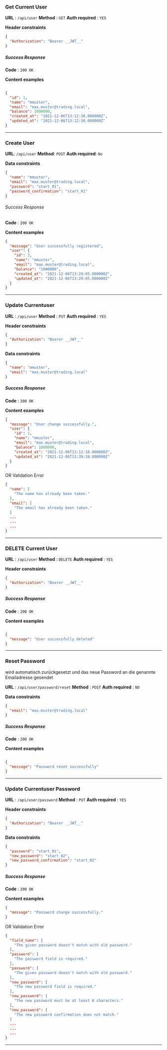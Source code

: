 ### Get Current User

**URL** : `/api/user`
**Method** : `GET`
**Auth required** : `YES`

**Header constraints**

```json
{
  "Authorization": "Bearer __JWT__"
}
```

##### Success Response

**Code** : `200 OK`

**Content examples**

```json

{
  "id": 1,
  "name": "mmuster",
  "email": "max.muster@trading.local",
  "balance": 1000000,
  "created_at": "2021-12-06T13:12:10.000000Z",
  "updated_at": "2021-12-06T13:12:10.000000Z"
}
```

___

### Create User

**URL**: `/api/user`
**Method**: `POST`
**Auth required**: `No`

**Data constraints**

```json
{
  "name": "mmuster",
  "email": "max.muster@trading.local",
  "password": "start_01",
  "password_confirmation": "start_01"
}
```

###### Success Response

**Code** : `200 OK`

**Content examples**

```json
{
  "message": "User successfully registered",
  "user": {
    "id": 3,
    "name": "mmuster",
    "email": "max.muster@trading.local",
    "balance": "1000000",
    "created_at": "2021-12-06T13:29:05.000000Z",
    "updated_at": "2021-12-06T13:29:05.000000Z"
  }
}
```

___

### Update Currentuser

**URL** : `/api/user`
**Method** : `PUT`
**Auth required** : `YES`

**Header constraints**

```json
{
  "Authorization": "Bearer __JWT__"
}
```

**Data constraints**

```json
{
  "name": "mmuster",
  "email": "max.muster@trading.local"
}
```

##### Success Response

**Code** : `200 OK`

**Content examples**

```json
{
  "message": "User change successfully.",
  "user": {
    "id": 1,
    "name": "mmuster",
    "email": "max.muster@trading.local",
    "balance": 1000000,
    "created_at": "2021-12-06T13:12:10.000000Z",
    "updated_at": "2021-12-06T13:39:38.000000Z"
  }
}
```

OR Validation Error

```json
{
  "name": [
    "The name has already been taken."
  ],
  "email": [
    "The email has already been taken."
  ]
  ...
  ...
  ...
}
```

___

### DELETE Current User

**URL** : `/api/user`
**Method** : `DELETE`
**Auth required** : `YES`

**Header constraints**

```json
{
  "Authorization": "Bearer __JWT__"
}
```

##### Success Response

**Code** : `200 OK`

**Content examples**

```json

{
  "message": "User successfully deleted"
}
```

___

### Reset Password

wird automatisch zurückgesetzt und das neue Password an die genannte Emailadresse gesendet

**URL** : `/api/user/password/reset`
**Method** : `POST`
**Auth required** : `NO`

**Data constraints**

```json
{
  "email": "max.muster@trading.local"
}
```

##### Success Response

**Code** : `200 OK`

**Content examples**

```json

{
  "message": "Password reset successfully"
}
```

___

### Update Currentuser Password

**URL** : `/api/user/password`
**Method** : `PUT`
**Auth required** : `YES`

**Header constraints**

```json
{
  "Authorization": "Bearer __JWT__"
}
```

**Data constraints**

```json
{
  "password": "start_01",
  "new_password": "start_02",
  "new_password_confirmation": "start_02"
}
```

##### Success Response

**Code** : `200 OK`

**Content examples**

```json
{
  "message": "Password change successfully."
}

```

OR Validation Error

```json
{
  "field_name": [
    "The given password doesn't match with old password."
  ],
  "password": [
    "The password field is required."
  ],
  "password": [
    "The given password doesn't match with old password."
  ],
  "new_password": [
    "The new password field is required."
  ],
  "new_password": [
    "The new password must be at least 6 characters."
  ],
  "new_password": [
    "The new password confirmation does not match."
  ]
  ...
  ...
  ...
}
```

___

